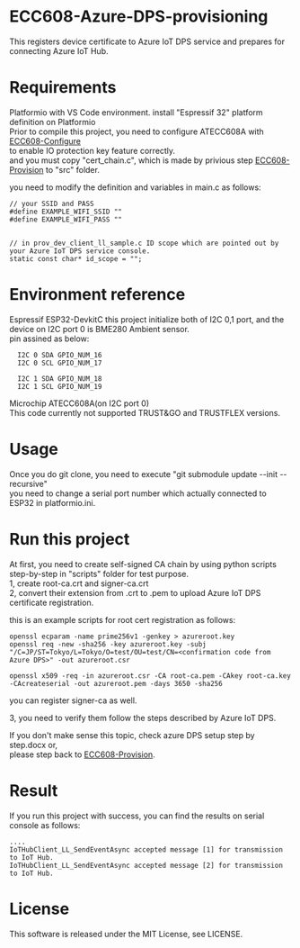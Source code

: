 # ECC608-Azure-DPS-provisioning

This registers device certificate to Azure IoT DPS service and prepares for connecting Azure IoT Hub.

# Requirements

  Platformio with VS Code environment.
  install "Espressif 32" platform definition on Platformio  
  Prior to compile this project, you need to configure ATECC608A with [ECC608-Configure](https://github.com/kmwebnet/ECC608-Configure)   
  to enable IO protection key feature correctly.   
  and you must copy "cert_chain.c", which is made by privious step [ECC608-Provision](https://github.com/kmwebnet/ECC608-Provision) to "src" folder.  

  you need to modify the definition and variables in main.c as follows:  
  ```
// your SSID and PASS
#define EXAMPLE_WIFI_SSID ""
#define EXAMPLE_WIFI_PASS ""


// in prov_dev_client_ll_sample.c ID scope which are pointed out by your Azure IoT DPS service console.
static const char* id_scope = "";
  ```


# Environment reference
  
  Espressif ESP32-DevkitC
  this project initialize both of I2C 0,1 port, and the device on I2C port 0 is BME280 Ambient sensor.  
  pin assined as below:


      I2C 0 SDA GPIO_NUM_16
      I2C 0 SCL GPIO_NUM_17

      I2C 1 SDA GPIO_NUM_18
      I2C 1 SCL GPIO_NUM_19
          
  Microchip ATECC608A(on I2C port 0)  
  This code currently not supported TRUST&GO and TRUSTFLEX versions.  

# Usage

Once you do git clone, you need to execute "git submodule update --init --recursive"  
you need to change a serial port number which actually connected to ESP32 in platformio.ini.

# Run this project

At first, you need to create self-signed CA chain by using python scripts step-by-step in "scripts" folder for test purpose.  
1, create root-ca.crt and signer-ca.crt  
2, convert their extension from .crt to .pem to upload Azure IoT DPS certificate registration.  

this is an example scripts for root cert registration as follows:  

```
openssl ecparam -name prime256v1 -genkey > azureroot.key  
openssl req -new -sha256 -key azureroot.key -subj "/C=JP/ST=Tokyo/L=Tokyo/O=test/OU=test/CN=<confirmation code from Azure DPS>" -out azureroot.csr  

openssl x509 -req -in azureroot.csr -CA root-ca.pem -CAkey root-ca.key -CAcreateserial -out azureroot.pem -days 3650 -sha256  
```

you can register signer-ca as well.    

3, you need to verify them follow the steps described by Azure IoT DPS.

If you don't make sense this topic, check azure DPS setup step by step.docx or,  
please step back to [ECC608-Provision](https://github.com/kmwebnet/ECC608-Provision).  

# Result

If you run this project with success, you can find the results on serial console as follows:

```
....
IoTHubClient_LL_SendEventAsync accepted message [1] for transmission to IoT Hub.  
IoTHubClient_LL_SendEventAsync accepted message [2] for transmission to IoT Hub.   

```

# License

This software is released under the MIT License, see LICENSE.
